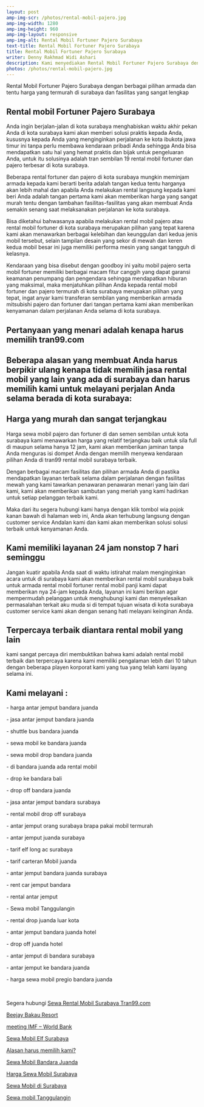 ```yaml
---
layout: post
amp-img-scr: /photos/rental-mobil-pajero.jpg
amp-img-width: 1280
amp-img-height: 960
amp-img-layout: responsive
amp-img-alt: Rental Mobil Fortuner Pajero Surabaya
text-title: Rental Mobil Fortuner Pajero Surabaya
title: Rental Mobil Fortuner Pajero Surabaya
writer: Denny Rakhmad Widi Ashari
description: Kami menyediakan Rental Mobil Fortuner Pajero Surabaya dengan harga yang termurah dan fasilitas yang sangat lengkap
photos: /photos/rental-mobil-pajero.jpg
---
```

<p class="post">Rental Mobil Fortuner Pajero Surabaya dengan berbagai pilihan armada dan tentu harga yang termurah di surabaya dan fasilitas yang sangat lengkap</p>

<h2 class="post">Rental mobil Fortuner Pajero Surabaya</h2>
<p class="post">Anda ingin berjalan-jalan di kota surabaya menghabiskan waktu akhir pekan Anda di kota surabaya kami akan memberi solusi praktis kepada Anda, kususnya kepada Anda yang menginginkan perjalanan ke kota ibukota jawa timur ini tanpa perlu membawa kendaraan pribadi Anda sehingga Anda bisa mendapatkan satu hal yang hemat praktis dan bijak untuk pengeluaran Anda, untuk itu solusinya adalah tran sembilan 19 rental mobil fortuner dan pajero terbesar di kota surabaya.</p>
<p class="post">Beberapa rental fortuner dan pajero di kota surabaya mungkin meminjam armada kepada kami berarti berita adalah tangan kedua tentu harganya akan lebih mahal dan apabila Anda melakukan rental langsung kepada kami beri Anda adalah tangan pertama kami akan memberikan harga yang sangat murah tentu dengan tambahan fasilitas-fasilitas yang akan membuat Anda semakin senang saat melaksanakan perjalanan ke kota surabaya.</p>
<p class="post">Bisa diketahui bahwasanya apabila melakukan rental mobil pajero atau rental mobil fortuner di kota surabaya merupakan pilihan yang tepat karena kami akan menawarkan berbagai kelebihan dan keunggulan dari kedua jenis mobil tersebut, selain tampilan desain yang sekor di mewah dan keren kedua mobil besar ini juga memiliki performa mesin yang sangat tangguh di kelasnya.</p>
<p class="post">Kendaraan yang bisa disebut dengan goodboy ini yaitu mobil pajero serta mobil fortuner memiliki berbagai macam fitur canggih yang dapat garansi keamanan penumpang dan pengendara sehingga mendapatkan hiburan yang maksimal, maka menjatuhkan pilihan Anda kepada rental mobil fortuner dan pajero termurah di kota surabaya merupakan pilihan yang tepat, ingat anyar kami transferan sembilan yang memberikan armada mitsubishi pajero dan fortuner dari tangan pertama kami akan memberikan kenyamanan dalam perjalanan Anda selama di kota surabaya.</p>
<h2 class="post">Pertanyaan yang menari adalah kenapa harus memilih tran99.com</h2>
<amp-img class="post" src="/photos/rental-mobil-pajero.jpg" width="1280" height="960" layout="responsive" alt="Sewa Mobil Avanza Surabaya"></amp-img>
<h2 class="post">Beberapa alasan yang membuat Anda harus berpikir ulang kenapa tidak memilih jasa rental mobil yang lain yang ada di surabaya dan harus memilih kami untuk melayani perjalan Anda selama berada di kota surabaya:
</h2>
<p class="post"></p>
<h2 class="post">Harga yang murah dan sangat terjangkau</h2>
<p class="post">Harga sewa mobil pajero dan fortuner di dan semen sembilan untuk kota surabaya kami menawarkan harga yang relatif terjangkau baik untuk sila full di maupun selama hanya 12 jam, kami akan memberikan jaminan tanpa Anda menguras isi dompet Anda dengan memilih menyewa kendaraan pilihan Anda di tran99 rental mobil surabaya terbaik.</p>
<p class="post">Dengan berbagai macam fasilitas dan pilihan armada Anda di pastika mendapatkan layanan terbaik selama dalam perjalanan dengan fasilitas mewah yang kami tawarkan penawaran penawaran menari yang lain dari kami, kami akan memberikan sambutan yang meriah yang kami hadirkan untuk setiap pelanggan terbaik kami.</p>
<p class="post">Maka dari itu segera hubungi kami hanya dengan klik tombol wia pojok kanan bawah di halaman web ini, Anda akan terhubung langsung dengan customer service Andalan kami dan kami akan memberikan solusi solusi terbaik untuk kenyamanan Anda.</p>
<h2 class="post">Kami memiliki layanan 24 jam nonstop 7 hari seminggu</h2>
<p class="post">Jangan kuatir apabila Anda saat di waktu istirahat malam menginginkan acara untuk di surabaya kami akan memberikan rental mobil surabaya baik untuk armada rental mobil fortuner rental mobil panji kami dapat memberikan nya 24-jam kepada Anda, layanan ini kami berikan agar mempermudah pelanggan untuk menghubungi kami dan menyelesaikan permasalahan terkait aku muda si di tempat tujuan wisata di kota surabaya customer service kami akan dengan senang hati melayani keinginan Anda.</p>
<h2 class="post">Terpercaya terbaik diantara rental mobil yang lain</h2>
<p class="post">kami sangat percaya diri membuktikan bahwa kami adalah rental mobil terbaik dan terpercaya karena kami memiliki pengalaman lebih dari 10 tahun dengan beberapa playen korporat kami yang tua yang telah kami layang selama ini.</p>
<amp-img class="post" src="/photos/rental-mobil-pajero.jpg" width="1280" height="960" layout="responsive" alt="Sewa Mobil Avanza Surabaya"></amp-img>

<h2 class="post"></h2>
<h2 class="post">Kami melayani :</h2>
<p class="post">- harga antar jemput bandara juanda</p>
<p class="post">- jasa antar jemput bandara juanda</p>
<p class="post">- shuttle bus bandara juanda</p>
<p class="post">- sewa mobil ke bandara juanda</p>
<p class="post">- sewa mobil drop bandara juanda</p>
<p class="post">- di bandara juanda ada rental mobil</p>
<p class="post">- drop ke bandara bali</p>
<p class="post">- drop off bandara juanda</p>
<p class="post">- jasa antar jemput bandara surabaya</p>
<p class="post">- rental mobil drop off surabaya</p>
<p class="post">- antar jemput orang surabaya brapa pakai mobil termurah</p>
<p class="post">- antar jemput juanda surabaya</p>
<p class="post">- tarif elf long ac surabaya</p>
<p class="post">- tarif carteran Mobil juanda</p>
<p class="post">- antar jemput bandara juanda surabaya</p>
<p class="post">- rent car jemput bandara</p>
<p class="post">- rental antar jemput</p>
<p class="post">- Sewa mobil Tanggulangin</p>
<p class="post">- rental drop juanda luar kota</p>
<p class="post">- antar jemput bandara juanda hotel</p>
<p class="post">- drop off juanda hotel</p>
<p class="post">- antar jemput di bandara surabaya </p>
<p class="post">- antar jemput ke bandara juanda</p>
<p class="post">- harga sewa mobil pregio bandara juanda</p>
<p class="post"><br></p>
<p class="post">Segera hubungi <a href="https://tran99.com/">Sewa Rental Mobil Surabaya Tran99.com</a></p>
<p class="post"><a href="https://tran99.com/2018/04/12/beejay-bakau-resort/">Beejay Bakau Resort</a></p>
<p class="post"><a href="https://tran99.com/2018/10/05/rental-annual-meeting-imf-world-bank-di-bali/">meeting IMF – World Bank</a></p>
<p class="post"><a href="https://tran99.com/2018/09/28/sewa-mobil-elf-surabaya/">Sewa Mobil Elf Surabaya</a></p>
<p class="post"><a href="https://tran99.com/2018/11/05/keunggulan-rental-mobil-surabaya/">Alasan harus memilih kami?</a></p>
<p class="post"><a href="https://tran99.com/2018/07/23/sewa-mobil-bandara-juanda/">Sewa Mobil Bandara Juanda</a></p>
<p class="post"><a href="https://tran99.com/2018/06/21/harga-sewa-mobil-surabaya/">Harga Sewa Mobil Surabaya</a></p>
<p class="post"><a href="https://tran99.com/2018/05/27/sewa-mobil-di-surabaya/">Sewa Mobil di Surabaya</a></p>
<p class="post"><a href="https://tran99.com/2018/08/16/sewa-mobil-tanggulangin/">Sewa mobil Tanggulangin</a></p>
<p class="post"><br></p>
